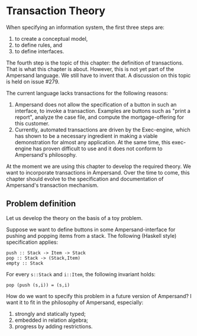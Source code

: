 # Transaction Theory
When specifying an information system, the first three steps are:
1. to create a conceptual model,
2. to define rules, and
3. to define interfaces.

The fourth step is the topic of this chapter: the definition of transactions. That is what this chapter is about. However, this is not yet part of the Ampersand language. We still have to invent that. A discussion on this topic is held on issue #279.

The current language lacks transactions for the following reasons:
1. Ampersand does not allow the specification of a button in such an interface, to invoke a transaction. Examples are buttons such as "print a report", analyze the case file, and compute the mortgage-offering for this customer.
2. Currently, automated transactions are driven by the Exec-engine, which has shown to be a necessary ingredient in making a viable demonstration for almost any application. At the same time, this exec-engine has proven difficult to use and it does not conform to Ampersand's philosophy.

At the moment we are using this chapter to develop the required theory. We want to incorporate transactions in Ampersand. Over the time to come, this chapter should evolve to the specification and documentation of Ampersand's transaction mechanism. 

## Problem definition
Let us develop the theory on the basis of a toy problem.

Suppose we want to define buttons in some Ampersand-interface for pushing and popping items from a stack. The following (Haskell style) specification applies:

    push :: Stack -> Item -> Stack
    pop :: Stack -> (Stack,Item)
    empty :: Stack

For every `s::Stack` and `i::Item`, the following invariant holds:

    pop (push (s,i)) = (s,i)

How do we want to specify this problem in a future version of Ampersand? I want it to fit in the philosophy of Ampersand, especially:
1. strongly and statically typed;
2. embedded in relation algebra;
3. progress by adding restrictions.
